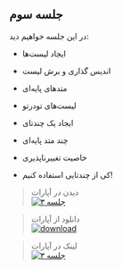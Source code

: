 ## جلسه سوم
در این جلسه خواهیم دید:


* ایجاد لیست‌ها
* اندیس گذاری و برش لیست  
* متدهای پایه‌ای  
* لیست‌های تودرتو  


* ایجاد یک چندتای  
* چند متد پایه‌ای  
* خاصیت تغییرناپذیری  
* کی از چندتایی استفاده کنیم!  


> دیدن در آپارات  
[![جلسه ۳](https://www.aparat.com/public/public/images/logo/v2/aparat_logo_fa_color_black_275x100.png)](https://www.aparat.com/video/video/embed/videohash/6frY5/vt/frame)  




> دانلود از آپارات  
[![download](https://www.aparat.com/public/public/images/logo/v2/aparat_logo_fa_color_black_275x100.png)](https://hw19.cdn.asset.aparat.com/aparat-video/6e3845f547ca2cf5c22af78f308ef8a514610236-1080p__60735.mp4)


> لینک در آپارات  
[![جلسه ۳](https://www.aparat.com/public/public/images/logo/v2/aparat_logo_fa_color_black_275x100.png)](https://www.aparat.com/v/6frY5) 


